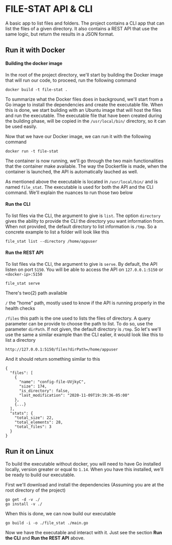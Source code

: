# FILE-STAT API & CLI

A basic app to list files and folders. The project contains a CLI app that can list the files of a given directory. 
It also contains a REST API that use the same logic, but return the results in a JSON format.


## Run it with Docker


#### Building the docker image

In the root of the project directory, we'll start by building the Docker image that will run our code, to proceed, 
run the following command

    docker build -t file-stat .

To summarize what the Docker files does in background, we'll start from a Go image to install the dependencies and 
create the executable file. When this is done, we start building with an Ubuntu image that will host the files and run the executable. 
The executable file that have been created during the building phase, will be copied in the `/usr/local/bin/` 
directory, so it can be used easily.

Now that we have our Docker image, we can run it with the following command

    docker run -t file-stat
    
The container is now running, we'll go through the two main functionalities that the container make available. The way the Dockerfile is made, 
when the container is launched, the API is automatically lauched as well.

As mentioned above the executable is located in `/usr/local/bin/` and is named `file_stat`. The executable is used for both 
the API and the CLI command. We'll explain the nuances to run those two below


#### Run the CLI

To list files via the CLI, the argument to give is `list`. The option `directory` gives the ability to provide the CLI the directory you want information
from. When not provided, the default directory to list information is `/tmp`. So a concrete example to list a folder will look like this

    file_stat list --directory /home/appuser


#### Run the REST API

To list files via the CLI, the argument to give is `serve`. By default, the API listen on port `5150`. 
You will be able to access the API on `127.0.0.1:5150` or `<docker-ip>:5150`

    file_stat serve

There's two(2) path available

`/`  the "home" path, mostly used to know if the API is running properly in the health checks


`/files`  this path is the one used to lists the files of directory. A query parameter can be provide to choose the path to list. 
To do so, use the parameter `dirPath`. If not given, the default directory is `/tmp`. So let's we'll use the same a similar example than the 
CLI ealier, it would look like this to list a directory

    http://127.0.0.1:5150/files?dirPath=/home/appuser

And it should return something similar to this

    {
      "files": [
        {
          "name": "config-file-UVjkyC",
          "size": 174,
          "is_directory": false,
          "last_modification": "2020-11-09T19:39:36-05:00"
        },
        {...}
      ],
      "stats": {
        "total_size": 22,
        "total_elements": 28,
        "total_files": 3
      }
    }


## Run it on Linux

To build the executable without docker, you will need to have Go installed locally, version greater or equal to `1.14`.
When you have this installed, we'll be ready to build our executable.

First we'll download and install the dependencies (Assuming you are at the root directory of the project)

    go get -d -v ./ 
    go install -v ./ 
    
When this is done, we can now build our executable

    go build -i -o ./file_stat ./main.go
    
Now we have the executable and interact with it. Just see the section **Run the CLI** and **Run the REST API** above.
